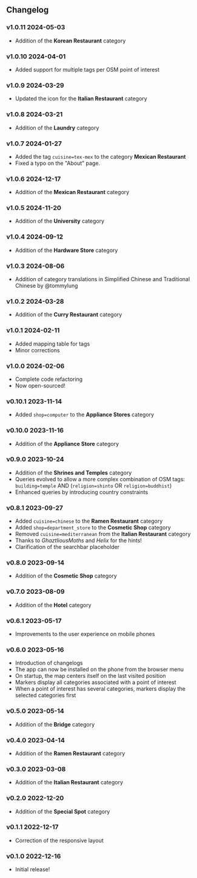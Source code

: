 ## Changelog

### v1.0.11 <time>2024-05-03</time>

- Addition of the **Korean Restaurant** category

### v1.0.10 <time>2024-04-01</time>

- Added support for multiple tags per OSM point of interest

### v1.0.9 <time>2024-03-29</time>

- Updated the icon for the **Italian Restaurant** category

### v1.0.8 <time>2024-03-21</time>

- Addition of the **Laundry** category

### v1.0.7 <time>2024-01-27</time>

- Added the tag `cuisine=tex-mex` to the category **Mexican Restaurant**
- Fixed a typo on the "About" page.

### v1.0.6 <time>2024-12-17</time>

- Addition of the **Mexican Restaurant** category

### v1.0.5 <time>2024-11-20</time>

- Addition of the **University** category

### v1.0.4 <time>2024-09-12</time>

- Addition of the **Hardware Store** category

### v1.0.3 <time>2024-08-06</time>

- Addition of category translations in Simplified Chinese and Traditional Chinese by @tommylung

### v1.0.2 <time>2024-03-28</time>

- Addition of the **Curry Restaurant** category

### v1.0.1 <time>2024-02-11</time>

- Added mapping table for tags
- Minor corrections

### v1.0.0 <time>2024-02-06</time>

- Complete code refactoring
- Now open-sourced!

### v0.10.1 <time>2023-11-14</time>

- Added `shop=computer` to the **Appliance Stores** category

### v0.10.0 <time>2023-11-16</time>

- Addition of the **Appliance Store** category

### v0.9.0 <time>2023-10-24</time>

- Addition of the **Shrines and Temples** category
- Queries evolved to allow a more complex combination of OSM tags:<br> `building=temple` AND (`religion=shinto` OR `religion=buddhist`)
- Enhanced queries by introducing country constraints

### v0.8.1 <time>2023-09-27</time>

- Added `cuisine=chinese` to the **Ramen Restaurant** category
- Added `shop=department_store` to the **Cosmetic Shop** category
- Removed `cuisine=mediterranean` from the **Italian Restaurant** category
- Thanks to _GhaztliousMoths_ and _Helix_ for the hints!
- Clarification of the searchbar placeholder

### v0.8.0 <time>2023-09-14</time>

- Addition of the **Cosmetic Shop** category

### v0.7.0 <time>2023-08-09</time>

- Addition of the **Hotel** category

### v0.6.1 <time>2023-05-17</time>

- Improvements to the user experience on mobile phones

### v0.6.0 <time>2023-05-16</time>

- Introduction of changelogs
- The app can now be installed on the phone from the browser menu
- On startup, the map centers itself on the last visited position
- Markers display all categories associated with a point of interest
- When a point of interest has several categories, markers display the selected categories first

### v0.5.0 <time>2023-05-14</time>

- Addition of the **Bridge** category

### v0.4.0 <time>2023-04-14</time>

- Addition of the **Ramen Restaurant** category

### v0.3.0 <time>2023-03-08</time>

- Addition of the **Italian Restaurant** category

### v0.2.0 <time>2022-12-20</time>

- Addition of the **Special Spot** category

### v0.1.1 <time>2022-12-17</time>

- Correction of the responsive layout

### v0.1.0 <time>2022-12-16</time>

- Initial release!
